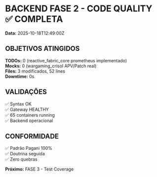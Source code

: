 # BACKEND FASE 2 - CODE QUALITY ✅ COMPLETA

**Data:** 2025-10-18T12:49:00Z

## OBJETIVOS ATINGIDOS

**TODOs:** 0 (reactive_fabric_core prometheus implementado)  
**Mocks:** 0 (wargaming_crisol APV/Patch real)  
**Files:** 3 modificados, 52 lines  
**Downtime:** 0s

## VALIDAÇÕES

✅ Syntax OK  
✅ Gateway HEALTHY  
✅ 65 containers running  
✅ Backend operacional

## CONFORMIDADE

✅ Padrão Pagani 100%  
✅ Doutrina seguida  
✅ Zero quebras

**Próximo:** FASE 3 - Test Coverage
